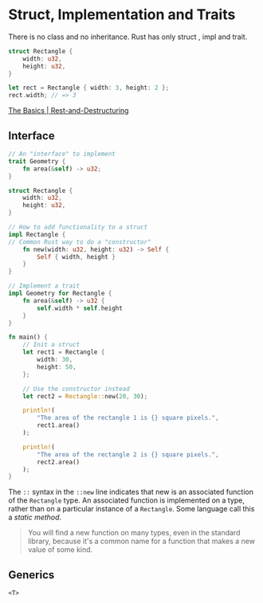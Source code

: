 # Struct, Implementation and Traits

There is no class and no inheritance. Rust has only struct , impl and trait.

```rust
struct Rectangle {
	width: u32,
    height: u32,
}

let rect = Rectangle { width: 3, height: 2 };
rect.width; // => 3
```

[The Basics | Rest-and-Destructuring](https://cedeber.atlassian.net/wiki/spaces/RUSTO/pages/459128/The+Basics#Rest-and-Destructuring)

## Interface

```rust
// An "interface" to implement
trait Geometry {
	fn area(&self) -> u32;
}

struct Rectangle {
	width: u32,
	height: u32,
}

// How to add functionality to a struct
impl Rectangle {
// Common Rust way to do a "constructor"
	fn new(width: u32, height: u32) -> Self {
		Self { width, height }
	}
}

// Implement a trait
impl Geometry for Rectangle {
	fn area(&self) -> u32 {
		self.width * self.height
	}
}

fn main() {
	// Init a struct
	let rect1 = Rectangle {
		width: 30,
		height: 50,
	};

	// Use the constructor instead
	let rect2 = Rectangle::new(20, 30);

	println!(
		"The area of the rectangle 1 is {} square pixels.",
		rect1.area()
	);

	println!(
		"The area of the rectangle 2 is {} square pixels.",
		rect2.area()
	);
}
```

The `::` syntax in the `::new` line indicates that new is an associated function of the `Rectangle` type. An associated function is implemented on a type, rather than on a particular instance of a `Rectangle`. Some language call this a _static method_.

> You will find a new function on many types, even in the standard library, because it's a common name for a function that makes a new value of some kind.

## Generics

`<T>`
